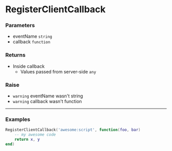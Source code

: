 # RegisterClientCallback

### Parameters

- eventName `string`
- callback `function`

### Returns

- Inside callback
  - Values passed from server-side `any`

### Raise

- `warning` eventName wasn't string
- `warning` callback wasn't function

---

### Examples

```lua
RegisterClientCallback('awesome:script', function(foo, bar)
    -- my awesome code
    return x, y
end)
```
